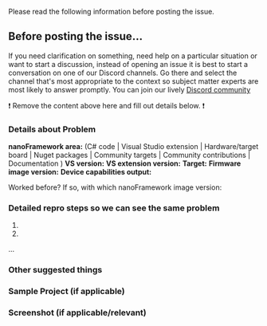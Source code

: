 Please read the following information before posting the issue.

## Before posting the issue...

If you need clarification on something, need help on a particular situation or want to start a discussion, instead of opening an issue it is best to start a conversation on one of our Discord channels. 
Go there and select the channel that's most appropriate to the context so subject matter experts are most likely to answer promptly.
You can join our lively [Discord community](https://discordapp.com/invite/gCyBu8T)

:exclamation: Remove the content above here and fill out details below. :exclamation:

### Details about Problem

**nanoFramework area:** (C# code | Visual Studio extension | Hardware/target board | Nuget packages | Community targets | Community contributions | Documentation )
**VS version<!--(if appropriate)-->:** 
**VS extension version<!--(if appropriate)-->:** 
**Target<!--(if appropriate)-->:** 
**Firmware image version<!--(if appropriate)-->:** 
**Device capabilities output<!--(if appropriate)-->:** 

Worked before? If so, with which nanoFramework image version: 


### Detailed repro steps so we can see the same problem

1.

2.

...


### Other suggested things


### Sample Project (if applicable)

<!--Very helpful if you can zip a project and paste into this issue!-->


### Screenshot (if applicable/relevant)

<!--Very helpful if you send along a few screenshots to help visualize the issue!-->
